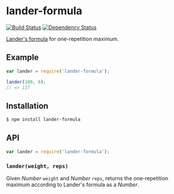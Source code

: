 # lander-formula

[![Build Status][travis-svg]][travis]
[![Dependency Status][gemnasium-svg]][gemnasium]

[Lander's formula][1] for one-repetition maximum.

## Example

``` javascript
var lander = require('lander-formula');

lander(100, 6);
// => 117
```

## Installation

``` bash
$ npm install lander-formula
```

## API

``` javascript
var lander = require('lander-formula');
```

### `lander(weight, reps)`

Given _Number_ `weight` and _Number_ `reps`, returns the one-repetition maximum
according to Lander's formula as a _Number_.


   [1]: https://en.wikipedia.org/wiki/One-repetition_maximum#Lander
   [travis]: https://travis-ci.org/KenanY/lander-formula
   [travis-svg]: https://img.shields.io/travis/KenanY/lander-formula.svg
   [gemnasium]: https://gemnasium.com/KenanY/lander-formula
   [gemnasium-svg]: https://img.shields.io/gemnasium/KenanY/lander-formula.svg
